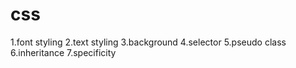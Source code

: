 # css
1.font styling
2.text styling
3.background
4.selector
5.pseudo class
6.inheritance
7.specificity

